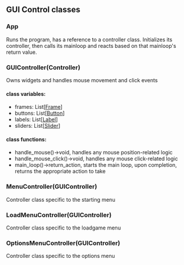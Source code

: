 ## GUI Control classes

### App
Runs the program, has a reference to a controller class. Initializes its controller, then calls
its mainloop and reacts based on that mainloop's return value.

### GUIController(Controller)
Owns widgets and handles mouse movement and click events

#### class variables:
* frames: List\[[Frame](../model/model.md)\]
* buttons: List\[[Button](../model/model.md)\]
* labels: List\[[Label](../model/model.md)\]
* sliders: List\[[Slider](../model/model.md)\]

#### class functions:
* handle_mouse()->void, handles any mouse position-related logic
* handle_mouse_click()->void, handles any mouse click-related logic
* main_loop()->return_action, starts the main loop, upon completion, returns the appropriate action to take

### MenuController(GUIController)
Controller class specific to the starting menu

### LoadMenuController(GUIController)
Controller class specific to the loadgame menu

### OptionsMenuController(GUIController)
Controller class specific to the options menu